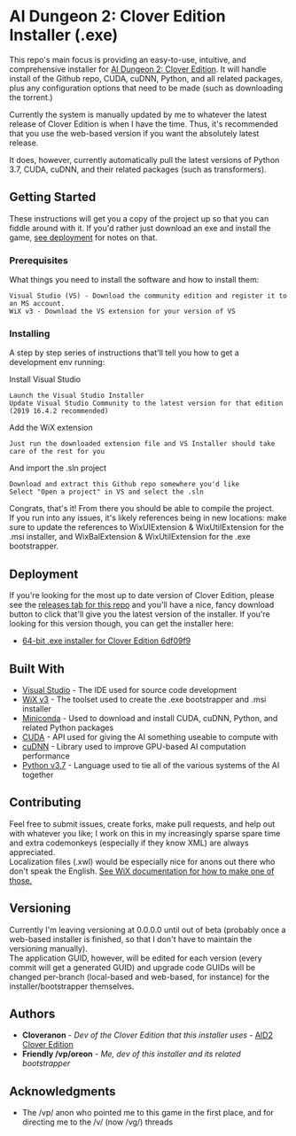 # AI Dungeon 2: Clover Edition Installer (.exe)

This repo's main focus is providing an easy-to-use, intuitive, and comprehensive installer for [AI Dungeon 2: Clover Edition](https://github.com/cloveranon/Clover-Edition). It will handle install of the Github repo, CUDA, cuDNN, Python, and all related packages, plus any configuration options that need to be made (such as downloading the torrent.)

Currently the system is manually updated by me to whatever the latest release of Clover Edition is when I have the time. Thus, it's recommended that you use the web-based version if you want the absolutely latest release.

It does, however, currently automatically pull the latest versions of Python 3.7, CUDA, cuDNN, and their related packages (such as transformers).

## Getting Started

These instructions will get you a copy of the project up so that you can fiddle around with it. If you'd rather just download an exe and install the game, [see deployment](https://github.com/AIDungeonWiXAnon/AID2-Installer-Project/tree/local-installer-legacy#deployment) for notes on that.

### Prerequisites

What things you need to install the software and how to install them:

```
Visual Studio (VS) - Download the community edition and register it to an MS account.
WiX v3 - Download the VS extension for your version of VS
```

### Installing

A step by step series of instructions that'll tell you how to get a development env running:

Install Visual Studio

```
Launch the Visual Studio Installer
Update Visual Studio Community to the latest version for that edition (2019 16.4.2 recommended)
```

Add the WiX extension

```
Just run the downloaded extension file and VS Installer should take care of the rest for you
```

And import the .sln project

```
Download and extract this Github repo somewhere you'd like
Select "Open a project" in VS and select the .sln
```

Congrats, that's it! From there you should be able to compile the project.  
If you run into any issues, it's likely references being in new locations: make sure to update the references to WixUIExtension & WixUtilExtension for the .msi installer, and WixBalExtension & WixUtilExtension for the .exe bootstrapper.

## Deployment

If you're looking for the most up to date version of Clover Edition, please see the [releases tab for this repo](https://github.com/AIDungeonWiXAnon/AID2-Installer-Project/releases) and you'll have a nice, fancy download button to click that'll give you the latest version of the installer. If you're looking for this version though, you can get the installer here:
* [64-bit .exe installer for Clover Edition 6df09f9](https://mega.nz/#!z9MH1KCS!Cp1vlbBdvLDqFW23zho3-YM7e7jLAlZpf8xIyrq9EAc)

## Built With

* [Visual Studio](https://visualstudio.microsoft.com/) - The IDE used for source code development
* [WiX v3](https://wixtoolset.org/) - The toolset used to create the .exe bootstrapper and .msi installer
* [Miniconda](https://docs.conda.io/en/latest/miniconda.html) - Used to download and install CUDA, cuDNN, Python, and related Python packages
* [CUDA](https://developer.nvidia.com/cuda-zone) - API used for giving the AI something useable to compute with
* [cuDNN](https://developer.nvidia.com/cudnn) - Library used to improve GPU-based AI computation performance
* [Python v3.7](https://www.python.org/) - Language used to tie all of the various systems of the AI together

## Contributing

Feel free to submit issues, create forks, make pull requests, and help out with whatever you like; I work on this in my increasingly sparse spare time and extra codemonkeys (especially if they know XML) are always appreciated.  
Localization files (.xwl) would be especially nice for anons out there who don't speak the English. [See WiX documentation for how to make one of those.](https://wixtoolset.org/documentation/manual/v3/howtos/ui_and_localization/build_a_localized_version.html)

## Versioning

Currently I'm leaving versioning at 0.0.0.0 until out of beta (probably once a web-based installer is finished, so that I don't have to maintain the versioning manually).  
The application GUID, however, will be edited for each version (every commit will get a generated GUID) and upgrade code GUIDs will be changed per-branch (local-based and web-based, for instance) for the installer/bootstrapper themselves.

## Authors

* **Cloveranon** - *Dev of the Clover Edition that this installer uses* - [AID2 Clover Edition](https://github.com/cloveranon/Clover-Edition)
* **Friendly /vp/oreon** - *Me, dev of this installer and its related bootstrapper*

## Acknowledgments

* The /vp/ anon who pointed me to this game in the first place, and for directing me to the /v/ (now /vg/) threads

